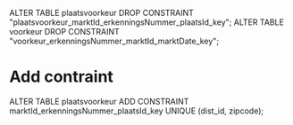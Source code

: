 ALTER TABLE plaatsvoorkeur DROP CONSTRAINT "plaatsvoorkeur_marktId_erkenningsNummer_plaatsId_key";
ALTER TABLE voorkeur DROP CONSTRAINT "voorkeur_erkenningsNummer_marktId_marktDate_key";

# Add contraint
ALTER TABLE plaatsvoorkeur ADD CONSTRAINT marktId_erkenningsNummer_plaatsId_key UNIQUE (dist_id, zipcode);